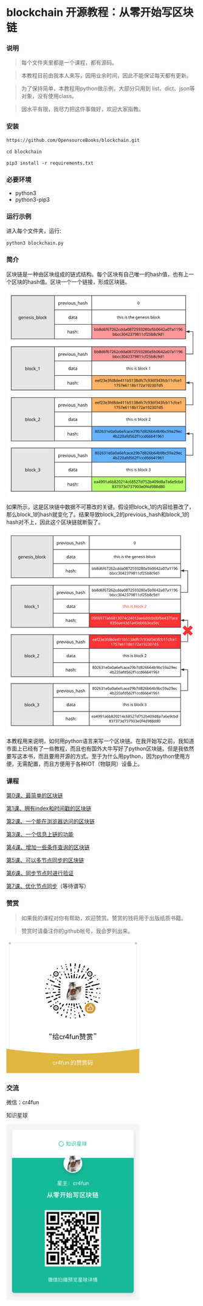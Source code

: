 # blockchain 开源教程：从零开始写区块链

### 说明

> 每个文件夹里都是一个课程，都有源码。

> 本教程目前由我本人来写，因用业余时间，因此不能保证每天都有更新。

> 为了保持简单，本教程用python做示例，大部分只用到 list、dict、json等对象，没有使用class。

> 因水平有限，我尽力把这件事做好，欢迎大家指教。

### 安装

```
https://github.com/OpensourceBooks/blockchain.git
```

```
cd blockchain
```

```
pip3 install -r requirements.txt
```

### 必要环境

* python3
* python3-pip3

### 运行示例

进入每个文件夹，运行:

```
python3 blockchain.py
```

### 简介

区块链是一种由区块组成的链式结构。每个区块有自己唯一的hash值，也有上一个区块的hash值。区块一个一个链接，形成区块链。

![blockchain](0/blockchain.svg)

如果所示，这是区块链中数据不可篡改的关键。假设把block_1的内容给篡改了，那么block_1的hash就变化了。结果导致block_2的previous_hash和block_1的hash对不上，因此这个区块链就断裂了。

![blockchain](0/blockchain_err.svg)

本教程用来说明，如何用python语言来写一个区块链。在我开始写之前，我知道市面上已经有了一些教程，而且也有国外大牛写好了python区块链。但是我依然要写这本书，而且要用开源的方式。至于为什么用python，因为python使用方便，无需配置，而且方便用于各种IOT（物联网）设备上。

### 课程

[第0课、最简单的区块链](0/readme.md)

[第1课、拥有index和时间戳的区块链](1/readme.md)

[第2课、一个能在浏览器访问的区块链](2/readme.md)

[第3课、一个信息上链的功能](3/readme.md)

[第4课、增加一些条件查询的区块链](4/readme.md)

[第5课、可以多节点同步的区块链](5/readme.md)

[第6课、同步节点时进行验证](6/readme.md)

[第7课、优化节点同步](7/readme.md)（等待谱写）

### 赞赏

> 如果我的课程对你有帮助，欢迎赞赏。赞赏的钱将用于出版纸质书籍。

> 赞赏时请备注你的github帐号，我会罗列出来。

<img src="images/wx.jpg" width="350" />

### 交流

微信：cr4fun

知识星球

<img src="images/xq.jpg" width="350" />

